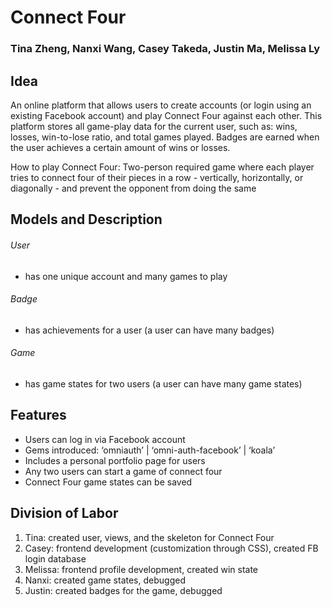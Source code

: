 Connect Four
============

### Tina Zheng, Nanxi Wang, Casey Takeda, Justin Ma, Melissa Ly

Idea
----
An online platform that allows users to create accounts (or login using an existing Facebook account) and play Connect Four against each other. This platform stores all game-play data for the current user, such as: wins, losses, win-to-lose ratio, and total games played. Badges are earned when the user achieves a certain amount of wins or losses.


How to play Connect Four: Two-person required game where each player tries to connect four of their pieces in a row - vertically, horizontally, or diagonally - and prevent the opponent from doing the same


Models and Description
-----------------------
###### User
* has one unique account and many games to play
###### Badge
* has achievements for a user (a user can have many badges)
###### Game
* has game states for two users (a user can have many game states)

Features
--------
* Users can log in via Facebook account 
* Gems introduced: ‘omniauth’ | ‘omni-auth-facebook’ | ‘koala’
* Includes a personal portfolio page for users 
* Any two users can start a game of connect four
* Connect Four game states can be saved

Division of Labor
-----------------
1. Tina: created user, views, and the skeleton for Connect Four
2. Casey: frontend development (customization through CSS), created FB login database
3. Melissa: frontend profile development, created win state 
4. Nanxi: created game states, debugged
5. Justin: created badges for the game, debugged

